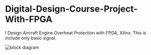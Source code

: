 # Digital-Design-Course-Project-With-FPGA
I Design Aircraft Engine Overheat Protection with FPGA, Xilinx. This is include only basic signal.

![block diagram](https://user-images.githubusercontent.com/10440980/211225125-9199b1e8-014e-4119-b9ff-6d6ccf9db81b.png)
